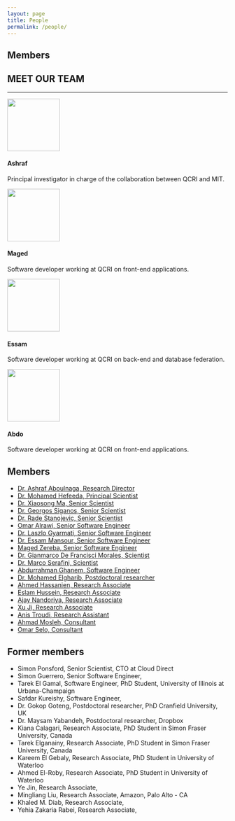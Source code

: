 ```yaml
---
layout: page
title: People
permalink: /people/
---
```

## Members

<!-- ==== TEAM MEMBERS ==== -->
<div id="team" name="team">
  <div class="container">
    <div class="row centered">
      <h2 class="centered">MEET OUR TEAM</h2>
      <hr>
	  <div class="row centered top20">
	          <div class="col-lg-3 centered top20"> <img class="img img-circle" src="img/people/ashraf.jpg" height="120px" width="120px" alt="">
	            <h4><b>Ashraf</b></h4>
	            <p>Principal investigator in charge of the collaboration between QCRI and MIT.</p>
	            <a href="https://github.com/ashrafaboulnaga" target="_blank"><i class="fa fa-github icon-color"></i></a> </div>
	          <div class="col-lg-3 centered top20"> <img class="img img-circle" src="/img/people/maged.jpg" height="120px" width="120px" alt="">
	            <h4><b>Maged</b></h4>
	            <p>Software developer working at QCRI on front-end applications.</p>
	            <a href="https://github.com/mzereba/"><i class="fa fa-github icon-color"></i></a> </div>
	          <div class="col-lg-3 centered top20"> <img class="img img-circle" src="/img/people/essam.jpg" height="120px" width="120px" alt="">
	            <h4><b>Essam</b></h4>
	            <p>Software developer working at QCRI on back-end and database federation.</p>
	            <a href="https://github.com/mansoure" target="_blank"><i class="fa fa-github icon-color"></i></a> </div>
	          <div class="col-lg-3 centered top20"> <img class="img img-circle" src="/img/people/abdo.jpg" height="120px" width="120px" alt="">
	            <h4><b>Abdo</b></h4>
	            <p>Software developer working at QCRI on front-end applications.</p>
	            <a href="https://github.com/ghanemabdo" target="_blank"><i class="fa fa-github icon-color"></i></a> </div>
        </div>
<!-- container -->
				
				
## Members


- [Dr. Ashraf Aboulnaga, Research Director](/people/ashraf/)
- [Dr. Mohamed Hefeeda, Principal Scientist](/people/mhefeeda/)
- [Dr. Xiaosong Ma, Senior Scientist](/people/xma/)
- [Dr. Georgos Siganos, Senior Scientist](/people/gsiganos/)
- [Dr. Rade Stanojevic, Senior Scientist](/people/rstanojevic/)
- [Omar Alrawi, Senior Software Engineer](/people/oalrawi/)
- [Dr. Laszlo Gyarmati, Senior Software Engineer](/people/lgyarmati/)
- [Dr. Essam Mansour, Senior Software Engineer](/people/emansour/)
- [Maged Zereba, Senior Software Engineer](/people/mzereba/)
- [Dr. Gianmarco De Francisci Morales, Scientist](/people/gmorales/)
- [Dr. Marco Serafini, Scientist](/people/mserafini/)
- [Abdurrahman Ghanem, Software Engineer](/people/aghanem/)
- [Dr. Mohamed Elgharib, Postdoctoral researcher](/people/melgharib/)
- [Ahmed Hassanien, Research Associate](/people/ahassanien/)
- [Eslam Hussein, Research Associate](/people/ehussein/)
- [Ajay Nandoriya, Research Associate](/people/anandoriya/)
- [Xu Ji, Research Associate](/people/xji/)
- [Anis Troudi, Research Assistant](/people/atroudi/)
- [Ahmad Mosleh, Consultant](/people/amosleh/)
- [Omar Selo, Consultant](/people/oselo/)



## Former members

- Simon Ponsford, Senior Scientist, CTO at Cloud Direct
- Simon Guerrero, Senior Software Engineer, 
- Tarek El Gamal, Software Engineer, PhD Student, University of Illinois at Urbana-Champaign
- Safdar Kureishy, Software Engineer, 
- Dr. Gokop Goteng, Postdoctoral researcher, PhD Cranfield University, UK
- Dr. Maysam Yabandeh, Postdoctoral researcher, Dropbox
- Kiana Calagari, Research Associate, PhD Student in Simon Fraser University, Canada
- Tarek Elganainy, Research Associate, PhD Student in Simon Fraser University, Canada
- Kareem El Gebaly, Research Associate, PhD Student in University of Waterloo
- Ahmed El-Roby, Research Associate, PhD Student in University of Waterloo
- Ye Jin, Research Associate, 
- Mingliang Liu, Research Associate, Amazon, Palo Alto - CA
- Khaled M. Diab, Research Associate, 
- Yehia Zakaria Rabei, Research Associate, 


